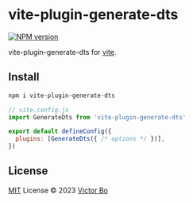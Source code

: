 # vite-plugin-generate-dts 

[![NPM version](https://img.shields.io/npm/v/vite-plugin-generate-dts?color=a1b858&label=)](https://www.npmjs.com/package/vite-plugin-generate-dts)

vite-plugin-generate-dts for [vite](https://github.com/vitejs/vite).

## Install

```bash
npm i vite-plugin-generate-dts
```

```js
// vite.config.js
import GenerateDts from 'vite-plugin-generate-dts'

export default defineConfig({
  plugins: [GenerateDts({ /* options */ })],
})
```

## License

[MIT](LICENSE) License © 2023 [Victor Bo](https://github.com/vtrbo)
